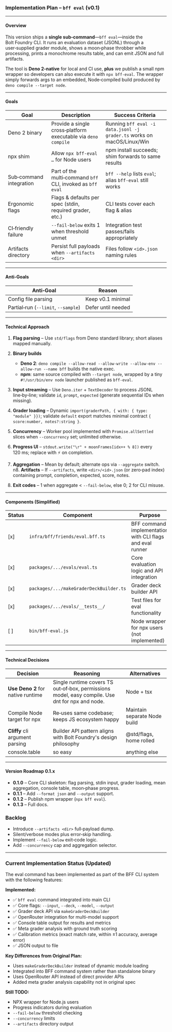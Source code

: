 ### Implementation Plan – `bff eval` (v0.1)

---

#### Overview

This version ships a **single sub‑command**—`bff eval`—inside the Bolt Foundry
CLI. It runs an evaluation dataset (JSONL) through a user‑supplied grader
module, shows a moon‑phase throbber while processing, prints a monochrome
results table, and can emit JSON and full artifacts.

The tool is **Deno 2‑native** for local and CI use, **plus** we publish a small
npm wrapper so developers can also execute it with `npx bff-eval`. The wrapper
simply forwards args to an embedded, Node‑compiled build produced by
`deno compile --target node`.

---

#### Goals

| Goal                    | Description                                                   | Success Criteria                                                       |
| ----------------------- | ------------------------------------------------------------- | ---------------------------------------------------------------------- |
| Deno 2 binary           | Provide a single cross‑platform executable via `deno compile` | Running `bff eval -i data.jsonl -j grader.ts` works on macOS/Linux/Win |
| npx shim                | Allow `npx bff-eval …` for Node users                         | npm install succeeds; shim forwards to same results                    |
| Sub‑command integration | Part of the multi‑command `bff` CLI, invoked as `bff eval`    | `bff --help` lists `eval`; alias `bff-eval` still works                |
| Ergonomic flags         | Flags & defaults per spec (stdin, required grader, etc.)      | CLI tests cover each flag & alias                                      |
| CI‑friendly failure     | `--fail-below` exits 1 when threshold unmet                   | Integration test passes/fails appropriately                            |
| Artifacts directory     | Persist full payloads when `--artifacts <dir>`                | Files follow `<id>.json` naming rules                                  |

---

#### Anti‑Goals

| Anti‑Goal                           | Reason             |
| ----------------------------------- | ------------------ |
| Config file parsing                 | Keep v0.1 minimal  |
| Partial‑run (`--limit`, `--sample`) | Defer until needed |

---

#### Technical Approach

1. **Flag parsing** – Use `std/flags` from Deno standard library; short aliases
   mapped manually.
2. **Binary builds**

   - **Deno 2**:
     `deno compile --allow-read --allow-write --allow-env --allow-run --name bff`
     builds the native exec.
   - **npm**: same source compiled with `--target node`, wrapped by a tiny
     `#!/usr/bin/env node` launcher published as `bff-eval`.
3. **Input streaming** – Use `Deno.iter` + `TextDecoder` to process JSONL
   line‑by‑line; validate `id`, `prompt`, `expected` (generate sequential IDs
   when missing).
4. **Grader loading** – Dynamic
   `import(graderPath, { with: { type: "module" }})`; validate `default` export
   matches minimal contract `{ score:number, notes?:string }`.
5. **Concurrency** – Worker pool implemented with `Promise.allSettled` slices
   when `--concurrency` set; unlimited otherwise.
6. **Progress UI** – `stdout.write("\r" + moonFrames[idx++ % 8])` every 120 ms;
   replace with ⚡ on completion.
7. **Aggregation** – Mean by default; alternate ops via `--aggregate` switch.
   n8. **Artifacts** – If `--artifacts`, write `<dir>/<id>.json` (or zero‑pad
   index) containing prompt, completion, expected, score, notes.
8. **Exit codes** – 1 when aggregate < `--fail-below`, else 0; 2 for CLI misuse.

---

#### Components (Simplified)

| Status | Component                               | Purpose                                                   |
| ------ | --------------------------------------- | --------------------------------------------------------- |
| \[x]   | `infra/bff/friends/eval.bff.ts`         | BFF command implementation with CLI flags and eval runner |
| \[x]   | `packages/.../evals/eval.ts`            | Core evaluation logic and API integration                 |
| \[x]   | `packages/.../makeGraderDeckBuilder.ts` | Grader deck builder API                                   |
| \[x]   | `packages/.../evals/__tests__/`         | Test files for eval functionality                         |
| \[ ]   | `bin/bff-eval.js`                       | Node wrapper for npx users (not implemented)              |

---

#### Technical Decisions

| Decision                          | Reasoning                                                                                       | Alternatives                 |
| --------------------------------- | ----------------------------------------------------------------------------------------------- | ---------------------------- |
| **Use Deno 2** for native runtime | Single runtime covers TS out‑of‑box, permissions model, easy compile. Use dnt for npx and node. | Node + tsx                   |
| Compile Node target for npx       | Re‑uses same codebase; keeps JS ecosystem happy                                                 | Maintain separate Node build |
| **Cliffy** cli argument parsing   | Builder API pattern aligns with Bolt Foundry's design philosophy                                | @std/flags, home rolled      |
| console.table                     | so easy                                                                                         | anything else                |

---

#### Version Roadmap 0.1.x

- **0.1.0** – Core CLI skeleton: flag parsing, stdin input, grader loading, mean
  aggregation, console table, moon‑phase progress.
- **0.1.1** – Add `--format json` and `--output` support.
- **0.1.2** – Publish npm wrapper (`npx bff eval`).
- **0.1.3** – Full docs.

### Backlog

- Introduce `--artifacts <dir>` full‑payload dump.
- Silent/verbose modes plus error‑skip handling.
- Implement `--fail-below` exit‑code logic.
- Add `--concurrency` cap and aggregation selector.

---

### Current Implementation Status (Updated)

The eval command has been implemented as part of the BFF CLI system with the
following features:

**Implemented:**

- ✅ `bff eval` command integrated into main CLI
- ✅ Core flags: `--input`, `--deck`, `--model`, `--output`
- ✅ Grader deck API via `makeGraderDeckBuilder`
- ✅ OpenRouter integration for multi-model support
- ✅ Console table output for results and metrics
- ✅ Meta grader analysis with ground truth scoring
- ✅ Calibration metrics (exact match rate, within ±1 accuracy, average error)
- ✅ JSON output to file

**Key Differences from Original Plan:**

- Uses `makeGraderDeckBuilder` instead of dynamic module loading
- Integrated into BFF command system rather than standalone binary
- Uses OpenRouter API instead of direct provider APIs
- Added meta grader analysis capability not in original spec

**Still TODO:**

- NPX wrapper for Node.js users
- Progress indicators during evaluation
- `--fail-below` threshold checking
- `--concurrency` limits
- `--artifacts` directory output

